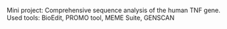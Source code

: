Mini project: Comprehensive sequence analysis of the human TNF gene.
Used tools: BioEdit, PROMO tool, MEME Suite, GENSCAN
